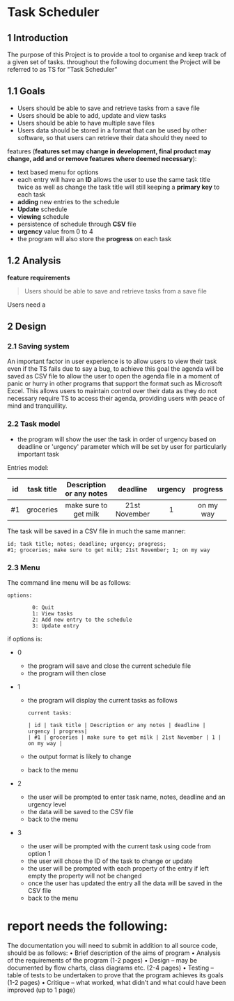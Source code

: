 # Task Scheduler

## 1 Introduction

The purpose of this Project is to provide a tool to organise and keep track of a given set of tasks. throughout the following document the Project will be referred to as TS for "Task Scheduler"

## 1.1 Goals

- Users should be able to save and retrieve tasks from a save file
- Users should be able to add, update and view tasks
- Users should be able to have multiple save files
- Users data should be stored in a format that can be used by other software, so that users can retrieve their data should they need to

features (**features set may change in development, final product may change, add and or remove features where deemed necessary**):

- text based menu for options
- each entry will have an **ID** allows the user to use the same task title twice as well as change the task title will still keeping a **primary key** to each task
- **adding** new entries to the schedule
- **Update** schedule
- **viewing** schedule
- persistence of schedule through **CSV** file
- **urgency** value from 0 to 4
- the program will also store the **progress** on each task

## 1.2 Analysis
**feature requirements**

> Users should be able to save and retrieve tasks from a save file

Users need a

## 2 Design

### 2.1 Saving system

An important factor in user experience is to allow users to view their task even if the TS fails due to say a bug, to achieve this goal the agenda will be saved as CSV file to allow the user to open the agenda file in a moment of panic or hurry in other programs that support the format such as Microsoft Excel. This allows users to maintain control over their data as they do not necessary require TS to access their agenda, providing users with peace of mind and tranquillity.

### 2.2 Task model


- the program will show the user the task in order of urgency based on deadline or 'urgency' parameter which will be set by user for particularly important task

Entries model:

| id   | task title | Description or any notes |   deadline    | urgency | progress  |
| :--: | :--------: | :----------------------: | :-----------: | :-----: | :-------: |
| #1   | groceries  |  make sure to get milk   | 21st November |    1    | on my way |

The task will be saved in a CSV file in much the same manner:

```csv
id; task title; notes; deadline; urgency; progress;
#1; groceries; make sure to get milk; 21st November; 1; on my way
```


### 2.3 Menu

The command line menu will be as follows:

```code
options:

		0: Quit
		1: View tasks
		2: Add new entry to the schedule
		3: Update entry
```

if options is:

- 0

	- the program will save and close the current schedule file
	- the program will then close

- 1

	- the program will display the current tasks as follows

		```code
		current tasks:

		| id | task title | Description or any notes | deadline | urgency | progress|
		| #1 | groceries | make sure to get milk | 21st November | 1 | on my way |
		```

	- the output format is likely to change

	- back to the menu

- 2

	- the user will be prompted to enter task name, notes, deadline and an urgency level
	- the data will be saved to the CSV file
	- back to the menu

- 3

	- the user will be prompted with the current task using code from option 1
	- the user will chose the ID of the task to change or update
	- the user will be prompted with each property of the entry if left empty the property will not be changed
	- once the user has updated the entry all the data will be saved in the CSV file
	- back to the menu



# **report needs the following**:

The documentation you will need to submit in addition to all source code, should be as follows:
•	Brief description of the aims of program
•	Analysis of the requirements of the program (1-2 pages)
•	Design – may be documented by flow charts, class diagrams etc. (2-4 pages)
•	Testing – table of tests to be undertaken to prove that the program achieves its goals (1-2 pages)
•	Critique – what worked, what didn’t and what could have been improved (up to 1 page)

